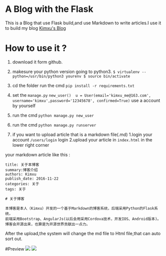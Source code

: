 # A Blog with the Flask
This is a Blog that use Flask build,and use Markdown to write articles.I use it to build my blog [Kimxu's Blog](https://kimxu.herokuapp.com/)


# How to use it ?

1. download it form github.
2. makesure your python version going to python3.
`$ virtualenv --python=/usr/bin/python3 yourenv $ source bin/activate` 

3. cd the folder run the cmd `pip install -r requirements.txt`
4. set the `manage.py` `new_user()  u = User(email='kimxu_me@163.com', username='kimxu',password='12345678', confirmed=True)`
use a account by yourself
5. run the cmd `python manage.py new_user`
6. run the cmd `python manage.py runserver`
7. if you want to upload article that is a markdown file(.md) 
    1.login your account  `/users/login` login
    2.upload your article in `index.html` in the lower right corner

your markdown article like this :

```
title: 关于本博客
summary:博客介绍 
authors: Kimxu
publish_date: 2016-11-22
categories: 关于
tags: 关于

# 关于博客

本博客是本人（Kimxu）开发的一个基于Markdown的博客系统，后端采用Python的Flask系统，
前端采用Bootstrap、AngularJs(以后会用采用Cordova技术，开发IOS、Android版本)。
博客会开源出来，也算是为开源世界贡献出一点力。
```

After the upload,the system will change the md file to Html file,that can auto sort out.


#Preview
![](http://ww3.sinaimg.cn/large/006y8mN6gw1fa4pyughw4j31kw0zkn68.jpg)
![](http://ww4.sinaimg.cn/large/006y8mN6gw1fa4q02jle9j30qq0z8grr.jpg)









